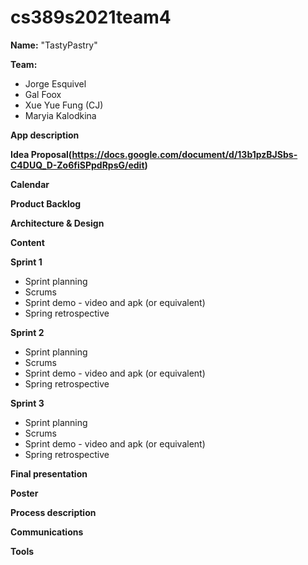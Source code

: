 # cs389s2021team4

**Name:**
"TastyPastry"

**Team:**
* Jorge Esquivel 
* Gal Foox 
* Xue Yue Fung (CJ)
* Maryia Kalodkina 

**App description**

**Idea Proposal(https://docs.google.com/document/d/13b1pzBJSbs-C4DUQ_D-Zo6fiSPpdRpsG/edit)**

**Calendar**

**Product Backlog**

**Architecture & Design**

**Content**

**Sprint 1**

* Sprint planning
* Scrums
* Sprint demo - video and apk (or equivalent)
* Spring retrospective

**Sprint 2**

* Sprint planning
* Scrums
* Sprint demo - video and apk (or equivalent)
* Spring retrospective

**Sprint 3** 

* Sprint planning
* Scrums
* Sprint demo - video and apk (or equivalent)
* Spring retrospective

**Final presentation**

**Poster**

**Process description**

**Communications**

**Tools**
